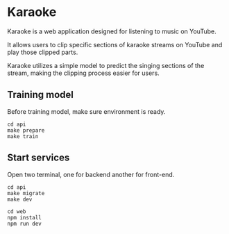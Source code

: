 # Karaoke

Karaoke is a web application designed for listening to music on YouTube.

It allows users to clip specific sections of karaoke streams on YouTube and play those clipped parts.

Karaoke utilizes a simple model to predict the singing sections of the stream, making the clipping process easier for users.

## Training model

Before training model, make sure environment is ready.

```base
cd api
make prepare
make train
```

## Start services

Open two terminal, one for backend another for front-end.

```base
cd api
make migrate
make dev
```

```base
cd web
npm install
npm run dev
```

